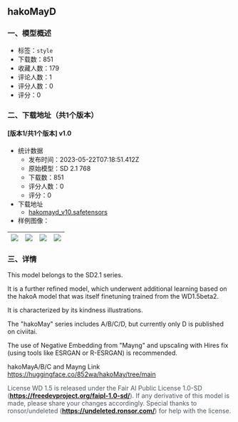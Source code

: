 ## hakoMayD
### 一、模型概述

- 标签：`style`
- 下载数：851
- 收藏人数：179
- 评论人数：1
- 评分人数：0
- 评分：0

### 二、下载地址（共1个版本）

#### [版本1/共1个版本] v1.0

- 统计数据
  - 发布时间：2023-05-22T07:18:51.412Z
  - 原始模型：SD 2.1 768
  - 下载数：851
  - 评分人数：0
  - 评分：0
- 下载地址
  - [hakomayd_v10.safetensors](https://civitai.com/api/download/models/77394)
- 样例图像：

| <img src="https://image.civitai.com/xG1nkqKTMzGDvpLrqFT7WA/3b3c464a-8991-48ca-a0bd-e712cf5913f3/width=450/870266.jpeg" /> | <img src="https://image.civitai.com/xG1nkqKTMzGDvpLrqFT7WA/782b4908-c4f9-4586-b4bf-f12d020af1c4/width=450/870267.jpeg" /> | <img src="https://image.civitai.com/xG1nkqKTMzGDvpLrqFT7WA/b6e4dfe4-d89e-464c-894b-8b7694a02eeb/width=450/870268.jpeg" /> | <img src="https://image.civitai.com/xG1nkqKTMzGDvpLrqFT7WA/f91dd196-72c1-468f-9215-9197f83a724f/width=450/870269.jpeg" /> |
| ---- | ---- | ---- | ---- |


### 三、详情
<p>This model belongs to the SD2.1 series.</p><p>It is a further refined model, which underwent additional learning based on the hakoA model that was itself finetuning trained from the WD1.5beta2.</p><p>It is characterized by its kindness illustrations.</p><p></p><p>The "hakoMay" series includes A/B/C/D, but currently only D is published on civiitai.</p><p>The use of Negative Embedding from "Mayng" and upscaling with Hires fix (using tools like ESRGAN or R-ESRGAN) is recommended.<br /></p><p>hakoMayA/B/C and Mayng Link<br /><a target="_blank" rel="ugc" href="https://huggingface.co/852wa/hakoMay/tree/main">https://huggingface.co/852wa/hakoMay/tree/main</a></p><p></p><p><span style="color:rgb(75, 85, 99)">License WD 1.5 is released under the Fair AI Public License 1.0-SD (</span><a target="_blank" rel="ugc" href="https://freedevproject.org/faipl-1.0-sd/"><strong><u>https://freedevproject.org/faipl-1.0-sd/</u></strong></a><span style="color:rgb(75, 85, 99)">). If any derivative of this model is made, please share your changes accordingly. Special thanks to ronsor/undeleted (</span><a target="_blank" rel="ugc" href="https://undeleted.ronsor.com/"><strong><u>https://undeleted.ronsor.com/</u></strong></a><span style="color:rgb(75, 85, 99)">) for help with the license.</span></p>
